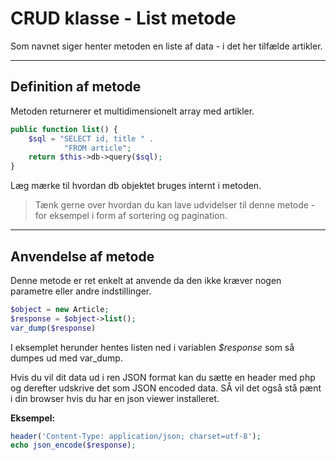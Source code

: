 # CRUD klasse - List metode
Som navnet siger henter metoden en liste af data - i det her tilfælde artikler. 
___
## Definition af metode

Metoden returnerer et multidimensionelt array med artikler.

```php
public function list() {
    $sql = "SELECT id, title " .
            "FROM article";
    return $this->db->query($sql);
}
```
Læg mærke til hvordan db objektet bruges internt i metoden.

> Tænk gerne over hvordan du kan lave udvidelser til denne metode - for eksempel i form af sortering og pagination. 
___
## Anvendelse af metode
Denne metode er ret enkelt at anvende da den ikke kræver nogen parametre eller andre indstillinger.
```php
$object = new Article;
$response = $object->list();
var_dump($response)
```
I eksemplet herunder hentes listen ned i variablen *$response* som så dumpes ud med var_dump. 

Hvis du vil dit data ud i ren JSON format kan du sætte en header med php og derefter udskrive det som JSON encoded data. SÅ vil det også stå pænt i din browser hvis du har en json viewer installeret.

**Eksempel:**
```php
header('Content-Type: application/json; charset=utf-8');
echo json_encode($response);
```